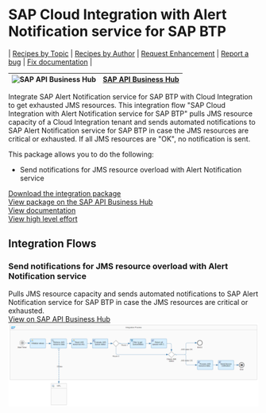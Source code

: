 # SAP Cloud Integration with Alert Notification service for SAP BTP

\| [Recipes by Topic](../../readme.md ) \| [Recipes by Author](../../author.md ) \| [Request Enhancement](https://github.com/SAP-samples/cloud-integration-flow/issues/new?assignees=&labels=Recipe%20Fix,enhancement&template=recipe-request.md&title=Improve%20SAP%20Cloud%20Integration%20with%20Alert%20Notification%20service%20for%20SAP%20BTP%20 ) \| [Report a bug](https://github.com/SAP-samples/cloud-integration-flow/issues/new?assignees=&labels=Recipe%20Fix,bug&template=bug_report.md&title=Issue%20with%20SAP%20Cloud%20Integration%20with%20Alert%20Notification%20service%20for%20SAP%20BTP%20 ) \| [Fix documentation](https://github.com/SAP-samples/cloud-integration-flow/issues/new?assignees=&labels=Recipe%20Fix,documentation&template=bug_report.md&title=Docu%20fix%20SAP%20Cloud%20Integration%20with%20Alert%20Notification%20service%20for%20SAP%20BTP%20 ) \|

![SAP API Business Hub](https://github.com/SAPAPIBusinessHub.png?size=50 ) | [SAP API Business Hub](https://api.sap.com/allcommunity) |
----|----|


Integrate SAP Alert Notification service for SAP BTP with Cloud Integration to get exhausted JMS resources. This integration flow "SAP Cloud Integration with Alert Notification service for SAP BTP" pulls JMS resource capacity of a Cloud Integration tenant and sends automated notifications to SAP Alert Notification service for SAP BTP in case the JMS resources are critical or exhausted. If all JMS resources are "OK", no notification is sent.

This package allows you to do the following:

* Send notifications for JMS resource overload with Alert Notification service

[Download the integration package](SAPCloudIntegrationwithAlertNotificationserviceforSAPBTP.zip)\
[View package on the SAP API Business Hub](https://api.sap.com/package/SAPCloudIntegrationwithAlertNotificationserviceforSAPBTP/overview)\
[View documentation](SAPCloudIntegrationwithAlertNotificationserviceforSAPBTP.pdf)\
[View high level effort](effort.md)

## Integration Flows

### Send notifications for JMS resource overload with Alert Notification service
Pulls JMS resource capacity and sends automated notifications to SAP Alert Notification service for SAP BTP in case the JMS resources are critical or exhausted.\
[View on SAP API Business Hub](https://api.sap.com/integrationflow/Send_notifications_for_JMS_resource_overload_with_Alert_Notification_service)
![Connect to SAP Concur API](send-notifications-for-jms-resource-overload-with-alert-notification-service.png)

